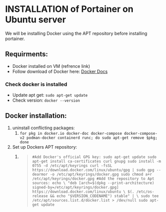 # INSTALLATION of Portainer on Ubuntu server
We will be installing Docker using the APT repository before installing portainer.

## Requirments: 
- Docker installed on VM (refrence link)
- Follow download of Docker here: [Docker Docs](https://docs.docker.com/engine/install/ubuntu/)

### Check docker is installed
- Update apt get: `sudo apt-get update`
- Check version: `docker --version`

## Docker installation:
1. uninstall conflicting packages: 
   1. `for pkg in docker.io docker-doc docker-compose docker-compose-v2 podman-docker containerd runc; do sudo apt-get remove $pkg; done`
2. Set up Dockers APT repository:
   1. > `#Add Docker's official GPG key:
      > sudo apt-get update
      > sudo apt-get install ca-certificates curl gnupg
      > sudo install -m 0755 -d /etc/apt/keyrings
      > curl -fsSL https://download.docker.com/linux/ubuntu/gpg | sudo gpg --dearmor -o /etc/apt/keyrings/docker.gpg
      > sudo chmod a+r /etc/apt/keyrings/docker.gpg
      > #Add the repository to Apt sources:
      > echo \
      >  "deb [arch=$(dpkg --print-architecture) signed-by=/etc/apt/keyrings/docker.gpg] https://download.docker.com/linux/ubuntu \
      >  $(. /etc/os-release && echo "$VERSION_CODENAME") stable" | \
      >  sudo tee /etc/apt/sources.list.d/docker.list > /dev/null
      > sudo apt-get update`

